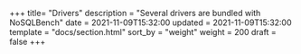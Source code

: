 +++
title= "Drivers"
description = "Several drivers are bundled with NoSQLBench"
date = 2021-11-09T15:32:00
updated = 2021-11-09T15:32:00
template = "docs/section.html"
sort_by = "weight"
weight = 200
draft = false
+++